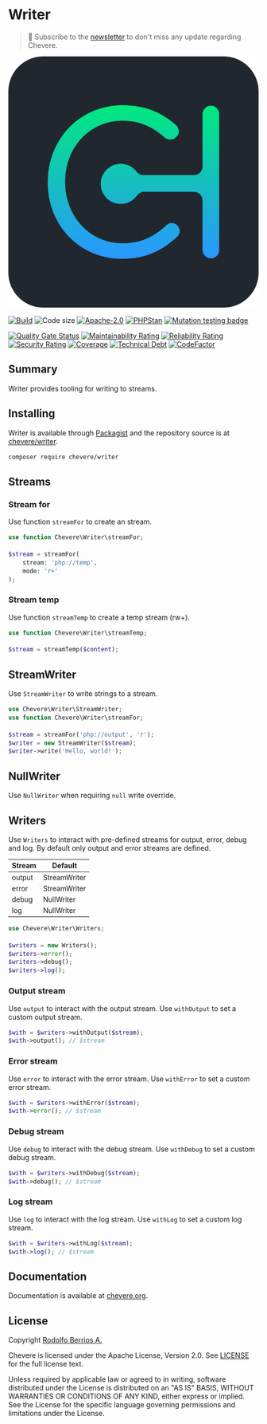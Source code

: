 # Writer

> 🔔 Subscribe to the [newsletter](https://chv.to/chevere-newsletter) to don't miss any update regarding Chevere.

![Chevere](chevere.svg)

[![Build](https://img.shields.io/github/actions/workflow/status/chevere/writer/test.yml?branch=1.0&style=flat-square)](https://github.com/chevere/writer/actions)
![Code size](https://img.shields.io/github/languages/code-size/chevere/writer?style=flat-square)
[![Apache-2.0](https://img.shields.io/github/license/chevere/writer?style=flat-square)](LICENSE)
[![PHPStan](https://img.shields.io/badge/PHPStan-level%209-blueviolet?style=flat-square)](https://phpstan.org/)
[![Mutation testing badge](https://img.shields.io/endpoint?style=flat-square&url=https%3A%2F%2Fbadge-api.stryker-mutator.io%2Fgithub.com%2Fchevere%2Fwriter%2F1.0)](https://dashboard.stryker-mutator.io/reports/github.com/chevere/writer/1.0)

[![Quality Gate Status](https://sonarcloud.io/api/project_badges/measure?project=chevere_writer&metric=alert_status)](https://sonarcloud.io/dashboard?id=chevere_writer)
[![Maintainability Rating](https://sonarcloud.io/api/project_badges/measure?project=chevere_writer&metric=sqale_rating)](https://sonarcloud.io/dashboard?id=chevere_writer)
[![Reliability Rating](https://sonarcloud.io/api/project_badges/measure?project=chevere_writer&metric=reliability_rating)](https://sonarcloud.io/dashboard?id=chevere_writer)
[![Security Rating](https://sonarcloud.io/api/project_badges/measure?project=chevere_writer&metric=security_rating)](https://sonarcloud.io/dashboard?id=chevere_writer)
[![Coverage](https://sonarcloud.io/api/project_badges/measure?project=chevere_writer&metric=coverage)](https://sonarcloud.io/dashboard?id=chevere_writer)
[![Technical Debt](https://sonarcloud.io/api/project_badges/measure?project=chevere_writer&metric=sqale_index)](https://sonarcloud.io/dashboard?id=chevere_writer)
[![CodeFactor](https://www.codefactor.io/repository/github/chevere/writer/badge)](https://www.codefactor.io/repository/github/chevere/writer)

## Summary

Writer provides tooling for writing to streams.

## Installing

Writer is available through [Packagist](https://packagist.org/packages/chevere/writer) and the repository source is at [chevere/writer](https://github.com/chevere/writer).

```sh
composer require chevere/writer
```

## Streams

### Stream for

Use function `streamFor` to create an stream.

```php
use function Chevere\Writer\streamFor;

$stream = streamFor(
    stream: 'php://temp',
    mode: 'r+'
);
```

### Stream temp

Use function `streamTemp` to create a temp stream (rw+).

```php
use function Chevere\Writer\streamTemp;

$stream = streamTemp($content);
```

## StreamWriter

Use `StreamWriter` to write strings to a stream.

```php
use Chevere\Writer\StreamWriter;
use function Chevere\Writer\streamFor;

$stream = streamFor('php://output', 'r');
$writer = new StreamWriter($stream);
$writer->write('Hello, world!');
```

## NullWriter

Use `NullWriter` when requiring `null` write override.

## Writers

Use `Writers` to interact with pre-defined streams for output, error, debug and log. By default only output and error streams are defined.

| Stream | Default      |
| ------ | ------------ |
| output | StreamWriter |
| error  | StreamWriter |
| debug  | NullWriter   |
| log    | NullWriter   |

```php
use Chevere\Writer\Writers;

$writers = new Writers();
$writers->error();
$writers->debug();
$writers->log();
```

### Output stream

Use `output` to interact with the output stream. Use `withOutput` to set a custom output stream.

```php
$with = $writers->withOutput($stream);
$with->output(); // $stream
```

### Error stream

Use `error` to interact with the error stream. Use `withError` to set a custom error stream.

```php
$with = $writers->withError($stream);
$with->error(); // $stream
```

### Debug stream

Use `debug` to interact with the debug stream. Use `withDebug` to set a custom debug stream.

```php
$with = $writers->withDebug($stream);
$with->debug(); // $stream
```

### Log stream

Use `log` to interact with the log stream. Use `withLog` to set a custom log stream.

```php
$with = $writers->withLog($stream);
$with->log(); // $stream
```

## Documentation

Documentation is available at [chevere.org](https://chevere.org/packages/writer).

## License

Copyright [Rodolfo Berrios A.](https://rodolfoberrios.com/)

Chevere is licensed under the Apache License, Version 2.0. See [LICENSE](LICENSE) for the full license text.

Unless required by applicable law or agreed to in writing, software distributed under the License is distributed on an "AS IS" BASIS, WITHOUT WARRANTIES OR CONDITIONS OF ANY KIND, either express or implied. See the License for the specific language governing permissions and limitations under the License.

